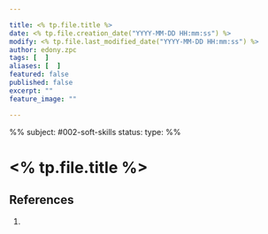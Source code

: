 ```yaml
---

title: <% tp.file.title %>
date: <% tp.file.creation_date("YYYY-MM-DD HH:mm:ss") %>
modify: <% tp.file.last_modified_date("YYYY-MM-DD HH:mm:ss") %>
author: edony.zpc
tags: [  ]
aliases: [  ]
featured: false
published: false
excerpt: ""
feature_image: ""

---
```

%%
subject: #002-soft-skills
status: 
type: 
%%
# <% tp.file.title %>


## References
1. 